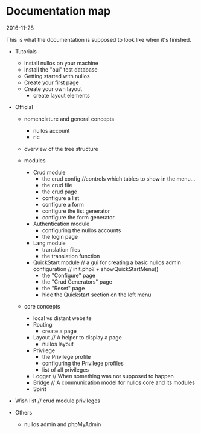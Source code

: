 Documentation map
======================
2016-11-28



This is what the documentation is supposed to look like when it's finished.






- Tutorials
    - Install nullos on your machine
    - Install the "oui" test database
    - Getting started with nullos
    - Create your first page
    - Create your own layout
        - create layout elements    
- Official
    - nomenclature and general concepts
        - nullos account
        - ric
    - overview of the tree structure
    - modules
        - Crud module
            - the crud config //controls which tables to show in the menu...
            - the crud file
            - the crud page
            - configure a list 
            - configure a form
            - configure the list generator
            - configure the form generator
        - Authentication module
            - configuring the nullos accounts
            - the login page
        - Lang module
            - translation files
            - the translation function
        - QuickStart module
            // a gui for creating a basic nullos admin configuration 
                // init.php? + showQuickStartMenu()
            - the "Configure" page
            - the "Crud Generators" page
            - the "Reset" page
            - hide the Quickstart section on the left menu
                            
    - core concepts  
        - local vs distant website
        - Routing
            - create a page
        - Layout
            // A helper to display a page
            - nullos layout            
        - Privilege        
            - the Privilege profile
            - configuring the Privilege profiles
            - list of all privileges
        - Logger
            // When something was not supposed to happen
        - Bridge
            // A communication model for nullos core and its modules    
        - Spirit

            
            
- Wish list
    // crud module privileges

- Others
    - nullos admin and phpMyAdmin













 